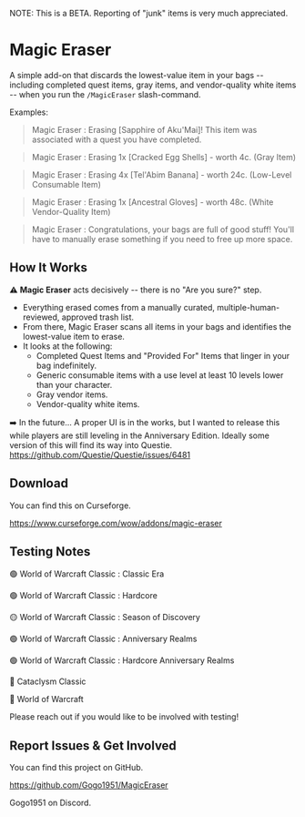 NOTE: This is a BETA. Reporting of "junk" items is very much appreciated.

# Magic Eraser

A simple add-on that discards the lowest-value item in your bags -- including completed quest items, gray items, and vendor-quality white items -- when you run the `/MagicEraser` slash-command.

Examples:

> Magic Eraser : Erasing \[Sapphire of Aku'Mai\]! This item was associated with a quest you have completed.

> Magic Eraser : Erasing 1x \[Cracked Egg Shells\] - worth 4c. (Gray Item)

> Magic Eraser : Erasing 4x \[Tel'Abim Banana\] - worth 24c. (Low-Level Consumable Item)

> Magic Eraser : Erasing 1x \[Ancestral Gloves\] - worth 48c. (White Vendor-Quality Item)

> Magic Eraser : Congratulations, your bags are full of good stuff! You'll have to manually erase something if you need to free up more space.

## How It Works

⚠️ **Magic Eraser** acts decisively -- there is no "Are you sure?" step. 

* Everything erased comes from a manually curated, multiple-human-reviewed, approved trash list.
* From there, Magic Eraser scans all items in your bags and identifies the lowest-value item to erase.
* It looks at the following:
  * Completed Quest Items and "Provided For" Items that linger in your bag indefinitely.
  * Generic consumable items with a use level at least 10 levels lower than your character.
  * Gray vendor items.
  * Vendor-quality white items.

➡️ In the future... A proper UI is in the works, but I wanted to release this while players are still leveling in the Anniversary Edition. Ideally some version of this will find its way into Questie. https://github.com/Questie/Questie/issues/6481

## Download

You can find this on Curseforge.

https://www.curseforge.com/wow/addons/magic-eraser

## Testing Notes

🟢 World of Warcraft Classic : Classic Era

🟢 World of Warcraft Classic : Hardcore

🟡 World of Warcraft Classic : Season of Discovery

🟢 World of Warcraft Classic : Anniversary Realms

🟢 World of Warcraft Classic : Hardcore Anniversary Realms

🔴 Cataclysm Classic

🔴 World of Warcraft

Please reach out if you would like to be involved with testing!

## Report Issues & Get Involved

You can find this project on GitHub.

https://github.com/Gogo1951/MagicEraser

Gogo1951 on Discord.
